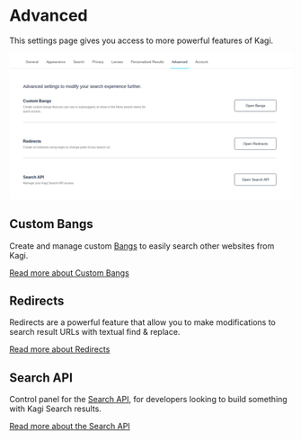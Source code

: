 # Advanced

This settings page gives you access to more powerful features of Kagi.

![Advanced Settings](media/advanced_settings.png)

## Custom Bangs

Create and manage custom [Bangs](../features/bangs.md) to easily search other websites from Kagi.

[Read more about Custom Bangs](../features/bangs.md#custom-bangs)

## Redirects

Redirects are a powerful feature that allow you to make modifications to search result URLs with textual find & replace.

[Read more about Redirects](../features/redirects.md)

## Search API

Control panel for the [Search API](), for developers looking to build something with Kagi Search results.

[Read more about the Search API](../search-api/overview.md)
